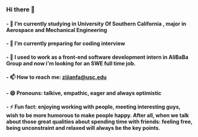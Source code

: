### Hi there 👋


#### - 🔭 I’m currently studying in University Of Southern California , major in Aerospace and Mechanical Engineering 
#### - 🌱 I’m currently preparing for coding interview 
#### - 🤔 I used to work as a front-end software development intern in AliBaBa Group and now i'm looking for an SWE full time job.
#### - 📫 How to reach me: zijianfa@usc.edu
#### - 😄 Pronouns: talkive, empathic, eager and always optimistic
#### - ⚡ Fun fact: enjoying working with people, meeting interesting guys, wish to be more humorous to make people happy. After all, when we talk about those great qualities about spending time with friends: feeling free, being unconstraint and relaxed will always be the key points.




